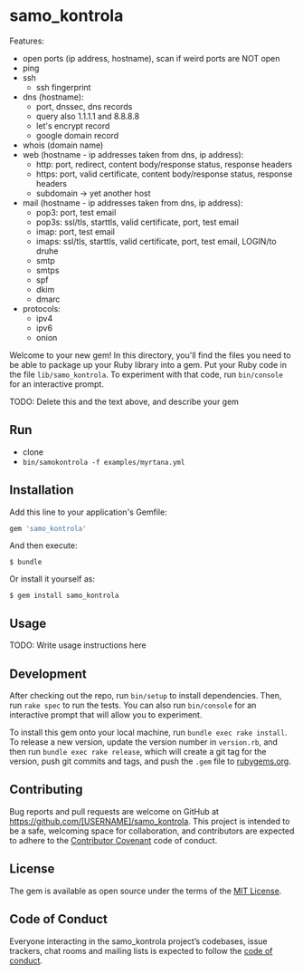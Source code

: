 # samo_kontrola

Features:

- open ports (ip address, hostname), scan if weird ports are NOT open
- ping
- ssh
  - ssh fingerprint
- dns (hostname):
  - port, dnssec, dns records
  - query also 1.1.1.1 and 8.8.8.8
  - let's encrypt record
  - google domain record
- whois (domain name)
- web (hostname - ip addresses taken from dns, ip address):
  - http: port, redirect, content body/response status, response headers
  - https: port, valid certificate, content body/response status, response headers
  - subdomain -> yet another host
- mail (hostname - ip addresses taken from dns, ip address):
  - pop3: port, test email
  - pop3s: ssl/tls, starttls, valid certificate, port, test email
  - imap: port, test email
  - imaps: ssl/tls, starttls, valid certificate, port, test email, LOGIN/to druhe
  - smtp
  - smtps
  - spf
  - dkim
  - dmarc
- protocols:
  - ipv4
  - ipv6
  - onion

Welcome to your new gem! In this directory, you'll find the files you need to be able to package up your Ruby library into a gem. Put your Ruby code in the file `lib/samo_kontrola`. To experiment with that code, run `bin/console` for an interactive prompt.

TODO: Delete this and the text above, and describe your gem

## Run

- clone
- `bin/samokontrola -f examples/myrtana.yml`

## Installation

Add this line to your application's Gemfile:

```ruby
gem 'samo_kontrola'
```

And then execute:

    $ bundle

Or install it yourself as:

    $ gem install samo_kontrola

## Usage

TODO: Write usage instructions here

## Development

After checking out the repo, run `bin/setup` to install dependencies. Then, run `rake spec` to run the tests. You can also run `bin/console` for an interactive prompt that will allow you to experiment.

To install this gem onto your local machine, run `bundle exec rake install`. To release a new version, update the version number in `version.rb`, and then run `bundle exec rake release`, which will create a git tag for the version, push git commits and tags, and push the `.gem` file to [rubygems.org](https://rubygems.org).

## Contributing

Bug reports and pull requests are welcome on GitHub at https://github.com/[USERNAME]/samo_kontrola. This project is intended to be a safe, welcoming space for collaboration, and contributors are expected to adhere to the [Contributor Covenant](http://contributor-covenant.org) code of conduct.

## License

The gem is available as open source under the terms of the [MIT License](https://opensource.org/licenses/MIT).

## Code of Conduct

Everyone interacting in the samo_kontrola project’s codebases, issue trackers, chat rooms and mailing lists is expected to follow the [code of conduct](https://github.com/[USERNAME]/samo_kontrola/blob/master/CODE_OF_CONDUCT.md).
